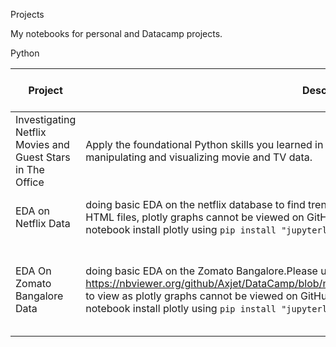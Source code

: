 Projects

My notebooks for personal and Datacamp projects.

Python
  	                                

| Project | Description | Major Library used |
| --- | --- | --- |
| Investigating Netflix Movies and Guest Stars in The Office | Apply the foundational Python skills you learned in Introduction to Python and Intermediate Python by manipulating and visualizing movie and TV data. | pandas, matplotlib, numpy |
| EDA on Netflix Data | doing basic EDA on the netflix database to find trends, Please use https://nbviewer.org/ to view the HTML files, plotly graphs cannot be viewed on GitHub, no fix to this found yet. If you're using Jupyter notebook install plotly using  `pip install "jupyterlab>=3" "ipywidgets>=7.6"` | pandas, matplotlib, numpy, plotly |
|EDA On Zomato Bangalore Data |doing basic EDA on the Zomato Bangalore.Please use https://nbviewer.org/github/Axjet/DataCamp/blob/main/Zomato%20Bangalore/Zomato_bangalore.ipynb to view as plotly graphs cannot be viewed on GitHub, no fix to this found yet. If you're using Jupyter notebook install plotly using  `pip install "jupyterlab>=3" "ipywidgets>=7.6"` | pandas, matplotlib, numpy, plotly, seaborn, statistics, folium |
